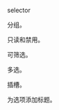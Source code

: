 selector

<preview src="components.selector.selector" />

分组。

<preview src="components.selector.selector-group" />

只读和禁用。

<preview src="components.selector.selector-disabled" />

可筛选。

<preview src="components.selector.selector-filterable" />

多选。

<preview src="components.selector.selector-multiple" />

插槽。

<preview src="components.selector.selector-slot" />

为选项添加标题。

<preview src="components.selector.selector-title" />